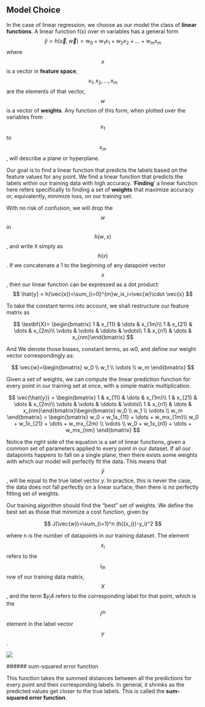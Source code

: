 ## Model Choice

In the case of linear regression, we choose as our model the class of **linear functions**. A linear function f(x) over m variables has a general form 
$$
\hat{y} = h(\vec{x},\vec{w})=w_0+w_1x_1 +w_2x_2 +\dots+w_mx_m
$$
where $$x$$ is a vector in **feature space**, $$x_1, x_2,\dots, x_m$$ are the elements of that vector, $$w$$ is a vector of **weights**. Any function of this form, when plotted over the variables from $$x_1$$ to $$x_m$$, will describe a plane or hyperplane.

Our goal is to find a linear function that predicts the labels based on the feature values for any point. We find a linear function that predicts the labels within our training data with high accuracy. ‘**Finding**’ a linear function here refers specifically to finding a set of **weights** that maximize accuracy or, equivalently, minimize loss, on our training set. 

With no risk of confusion, we will drop the $$w$$ in $$h(w, x)$$, and write it simply as $$h(x)$$. If we concatenate a 1 to the beginning of any datapoint vector $$x$$, then our linear function can be expressed as a dot product:
$$
\hat{y} = h(\vec{x})=\sum_{i=0}^{m}w_ix_i=\vec{w}\cdot \vec{x}
$$

To take the constant terms into account, we shall restructure our feature matrix as

$$
\textbf{X}= \begin{bmatrix} 1 & x_{11} & \dots & x_{1m}\\ 1 & x_{21} & \dots & x_{2m}\\ \vdots &  \vdots & \ddots & \vdots\\ 1 & x_{n1} & \dots & x_{nm}\end{bmatrix}
$$

And We denote those biases, constant terms, as w0, and define our weight vector correspondingly as:

$$
\vec{w}=\begin{bmatrix} w_0 \\ w_1 \\ \vdots \\ w_m  \end{bmatrix}
$$

Given a set of weights, we can compute the linear prediction function for every point in our training set at once, with a simple matrix multiplication.

$$
\vec{\hat{y}} = \begin{bmatrix} 1 & x_{11} & \dots & x_{1m}\\ 1 & x_{21} & \dots & x_{2m}\\ \vdots &  \vdots & \ddots & \vdots\\ 1 & x_{n1} & \dots & x_{nm}\end{bmatrix}\begin{bmatrix} w_0 \\ w_1 \\ \vdots \\ w_m  \end{bmatrix} = \begin{bmatrix} w_0 + w_1x_{11} + \dots + w_mx_{1m}\\ w_0 + w_1x_{21} + \dots + w_mx_{2m} \\ \vdots \\ w_0 + w_1x_{n1} + \dots + w_mx_{nm} \end{bmatrix}
$$

Notice the right side of the equation is a set of linear functions, given a common set of parameters applied to every point in our dataset. If all our datapoints happens to fall on a single plane, then there exists some weights with which our model will perfectly fit the data. This means that $$\hat{y}$$, will be equal to the true label vector y. In practice, this is never the case, the data does not fall perfectly on a linear surface, then there is no perfectly fitting set of weights.

Our training algorithm should find the “best” set of weights. We define the best set as those that minimize a cost function, given by

$$
J(\vec{w})=\sum_{i=1}^n (h({x_i})-y_i)^2
$$

where n is the number of datapoints in our training dataset. The element $$x_i$$ refers to the $$i_{th}$$ row of our training data matrix, $$X$$, and the term $$y_i$4 refers to the corresponding label for that point, which is the $$i^{th}$$ element in the label vector $$y$$. 

<p>
<img class="banner" src="/assets/image41.png" />
</p>
###### sum-squared error function

This function takes the summed distances between all the predictions for every point and their corresponding labels. In general, it shrinks as the predicted values get closer to the true labels. This is called the **sum-squared error function**.
